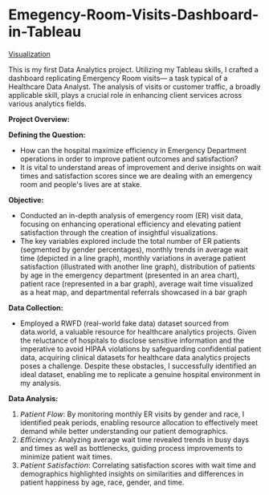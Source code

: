# Emegency-Room-Visits-Dashboard-in-Tableau
[Visualization](https://public.tableau.com/views/ERVisitsDashboard_17016358983520/Traffic?:language=en-US&:display_count=n&:origin=viz_share_link)

This is my first Data Analytics project. Utilizing my Tableau skills, I crafted a dashboard replicating Emergency Room visits— a task typical of a Healthcare Data Analyst. The analysis of visits or customer traffic, a broadly applicable skill, plays a crucial role in enhancing client services across various analytics fields.

**Project Overview:**

**Defining the Question:**
- How can the hospital maximize efficiency in Emergency Department operations in order to improve patient outcomes and satisfaction?
- It is vital to understand areas of improvement and derive insights on wait times and satisfaction scores since we are dealing with an emergency room and people's lives are at stake.

**Objective:**
- Conducted an in-depth analysis of emergency room (ER) visit data, focusing on enhancing operational efficiency and elevating patient satisfaction through the creation of insightful visualizations.
- The key variables explored include the total number of ER patients (segmented by gender percentages), monthly trends in average wait time (depicted in a line graph), monthly variations in average patient satisfaction (illustrated with another line graph), distribution of patients by age in the emergency department (presented in an area chart), patient race (represented in a bar graph), average wait time visualized as a heat map, and departmental referrals showcased in a bar graph

**Data Collection:**
- Employed a RWFD (real-world fake data) dataset sourced from data.world, a valuable resource for healthcare analytics projects. Given the reluctance of hospitals to disclose sensitive information and the imperative to avoid HIPAA violations by safeguarding confidential patient data, acquiring clinical datasets for healthcare data analytics projects poses a challenge. Despite these obstacles, I successfully identified an ideal dataset, enabling me to replicate a genuine hospital environment in my analysis.

 **Data Analysis:** 
  1. 𝘗𝘢𝘵𝘪𝘦𝘯𝘵 𝘍𝘭𝘰𝘸: By monitoring monthly ER visits by gender and race, I identified peak periods, enabling resource allocation to effectively meet demand while better understanding our patient demographics.
  2. 𝘌𝘧𝘧𝘪𝘤𝘪𝘦𝘯𝘤𝘺: Analyzing average wait time revealed trends in busy days and times as well as bottlenecks, guiding process improvements to minimize patient wait times.
  3. 𝘗𝘢𝘵𝘪𝘦𝘯𝘵 𝘚𝘢𝘵𝘪𝘴𝘧𝘢𝘤𝘵𝘪𝘰𝘯: Correlating satisfaction scores with wait time and demographics highlighted insights on similarities and differences in patient happiness by age, race, gender, and time.
